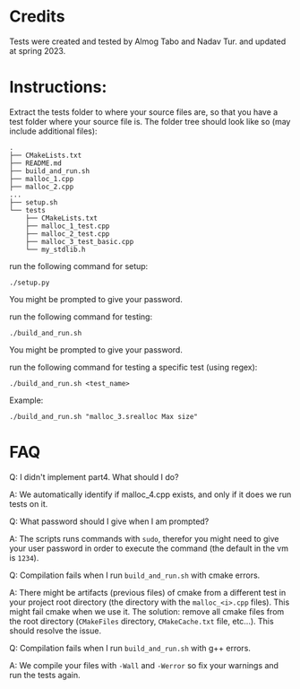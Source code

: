 # Credits

Tests were created and tested by Almog Tabo and Nadav Tur. and updated at spring 2023.

# Instructions:

Extract the tests folder to where your source files are, so that you have a test folder where your source file is. The folder tree should look like so (may include additional files):

```
.
├── CMakeLists.txt
├── README.md
├── build_and_run.sh
├── malloc_1.cpp
├── malloc_2.cpp
...
├── setup.sh
└── tests
    ├── CMakeLists.txt
    ├── malloc_1_test.cpp
    ├── malloc_2_test.cpp
    ├── malloc_3_test_basic.cpp
    └── my_stdlib.h
```

run the following command for setup:

```
./setup.py
```

You might be prompted to give your password.

run the following command for testing:

```
./build_and_run.sh
```

You might be prompted to give your password.

run the following command for testing a specific test (using regex):

```
./build_and_run.sh <test_name>
```

Example:

```
./build_and_run.sh "malloc_3.srealloc Max size"
```

# FAQ

Q: I didn't implement part4. What should I do?

A: We automatically identify if malloc_4.cpp exists, and only if it does we run tests on it.

Q: What password should I give when I am prompted?

A: The scripts runs commands with `sudo`, therefor you might need to give your user password in order to execute the command (the default in the vm is `1234`).

Q: Compilation fails when I run `build_and_run.sh` with cmake errors.

A: There might be artifacts (previous files) of cmake from a different test in your project root directory (the directory with the `malloc_<i>.cpp` files). This might fail cmake when we use it.
The solution: remove all cmake files from the root directory (`CMakeFiles` directory, `CMakeCache.txt` file, etc...). This should resolve the issue.

Q: Compilation fails when I run `build_and_run.sh` with g++ errors.

A: We compile your files with `-Wall` and `-Werror` so fix your warnings and run the tests again.
